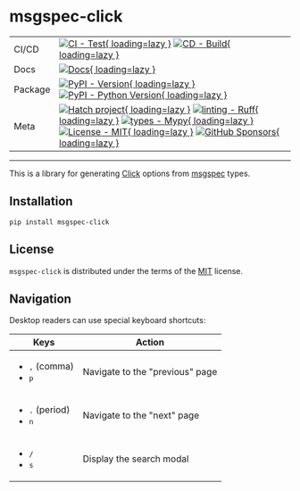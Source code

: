 # msgspec-click

| | |
| --- | --- |
| CI/CD | [![CI - Test](https://github.com/ofek/msgspec-click/actions/workflows/test.yml/badge.svg){ loading=lazy }](https://github.com/ofek/msgspec-click/actions/workflows/test.yml) [![CD - Build](https://github.com/ofek/msgspec-click/actions/workflows/build.yml/badge.svg){ loading=lazy }](https://github.com/ofek/msgspec-click/actions/workflows/build.yml) |
| Docs | [![Docs](https://github.com/ofek/msgspec-click/actions/workflows/docs.yml/badge.svg){ loading=lazy }](https://github.com/ofek/msgspec-click/actions/workflows/docs.yml) |
| Package | [![PyPI - Version](https://img.shields.io/pypi/v/msgspec-click.svg?logo=pypi&label=PyPI&logoColor=gold){ loading=lazy }](https://pypi.org/project/msgspec-click/) [![PyPI - Python Version](https://img.shields.io/pypi/pyversions/msgspec-click.svg?logo=python&label=Python&logoColor=gold){ loading=lazy }](https://pypi.org/project/msgspec-click/) |
| Meta | [![Hatch project](https://img.shields.io/badge/%F0%9F%A5%9A-Hatch-4051b5.svg){ loading=lazy }](https://github.com/ofek/msgspec-click) [![linting - Ruff](https://img.shields.io/endpoint?url=https://raw.githubusercontent.com/astral-sh/ruff/main/assets/badge/v2.json){ loading=lazy }](https://github.com/astral-sh/ruff) [![types - Mypy](https://img.shields.io/badge/types-Mypy-blue.svg){ loading=lazy }](https://github.com/python/mypy) [![License - MIT](https://img.shields.io/badge/license-MIT-9400d3.svg){ loading=lazy }](https://spdx.org/licenses/) [![GitHub Sponsors](https://img.shields.io/github/sponsors/ofek?logo=GitHub%20Sponsors&style=social){ loading=lazy }](https://github.com/sponsors/ofek) |

-----

This is a library for generating [Click](https://github.com/pallets/click) options from [msgspec](https://github.com/jcrist/msgspec) types.

## Installation

```console
pip install msgspec-click
```

## License

`msgspec-click` is distributed under the terms of the [MIT](https://spdx.org/licenses/MIT.html) license.

## Navigation

Desktop readers can use special keyboard shortcuts:

| Keys | Action |
| --- | --- |
| <ul><li><kbd>,</kbd> (comma)</li><li><kbd>p</kbd></li></ul> | Navigate to the "previous" page |
| <ul><li><kbd>.</kbd> (period)</li><li><kbd>n</kbd></li></ul> | Navigate to the "next" page |
| <ul><li><kbd>/</kbd></li><li><kbd>s</kbd></li></ul> | Display the search modal |
